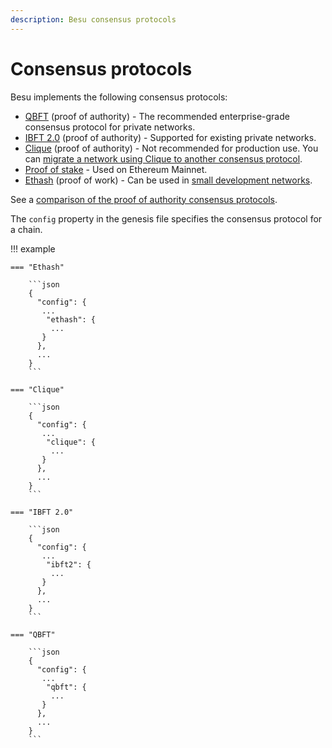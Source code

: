 ```yaml
---
description: Besu consensus protocols
---
```


# Consensus protocols

Besu implements the following consensus protocols:

* [QBFT](../../HowTo/Configure/Consensus-Protocols/QBFT.md) (proof of authority) - The recommended
  enterprise-grade consensus protocol for private networks.
* [IBFT 2.0](../../HowTo/Configure/Consensus-Protocols/IBFT.md) (proof of authority) - Supported for existing private networks.
* [Clique](../../HowTo/Configure/Consensus-Protocols/Clique.md) (proof of authority) - Not recommended for
  production use.
  You can [migrate a network using Clique to another consensus protocol](../../HowTo/Configure/Consensus-Protocols/Clique.md#migrate-from-clique-to-another-consensus-protocol).
* [Proof of stake](../Merge.md#proof-of-stake) - Used on Ethereum Mainnet.
* [Ethash](https://ethereum.org/en/developers/docs/consensus-mechanisms/pow/) (proof of work) - Can be used in
  [small development networks](../../Tutorials/Private-Network/Create-Private-Network.md).

See a [comparison of the proof of authority consensus protocols](Comparing-PoA.md).

The `config` property in the genesis file specifies the consensus protocol for a chain.

!!! example

    === "Ethash"

        ```json
        {
          "config": {
           ...
            "ethash": {
             ...
           }
          },
          ...
        }
        ```

    === "Clique"

        ```json
        {
          "config": {
           ...
            "clique": {
             ...
           }
          },
          ...
        }
        ```

    === "IBFT 2.0"

        ```json
        {
          "config": {
           ...
            "ibft2": {
             ...
           }
          },
          ...
        }
        ```

    === "QBFT"

        ```json
        {
          "config": {
           ...
            "qbft": {
             ...
           }
          },
          ...
        }
        ```
